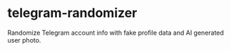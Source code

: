 # telegram-randomizer
Randomize Telegram account info with fake profile data and AI generated user photo.
